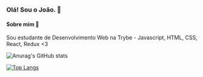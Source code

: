 ### Olá! Sou o João. 👋

#### Sobre mim 👋

Sou estudante de Desenvolvimento Web na Trybe - Javascript, HTML, CSS, React, Redux <3

![Anurag's GitHub stats](https://github-readme-stats.vercel.app/api?username=JoaoGabrielVargas&show_icons=true&theme=gotham)

[![Top Langs](https://github-readme-stats.vercel.app/api/top-langs/?username=JoaoGabrielVargas)](https://github.com/anuraghazra/github-readme-stats)
<!--
**JoaoGabrielVargas/JoaoGabrielVargas** is a ✨ _special_ ✨ repository because its `README.md` (this file) appears on your GitHub profile.

Here are some ideas to get you started:

- 🔭 I’m currently working on ...
- 🌱 I’m currently learning ...
- 👯 I’m looking to collaborate on ...
- 🤔 I’m looking for help with ...
- 💬 Ask me about ...
- 📫 How to reach me: ...
- 😄 Pronouns: ...
- ⚡ Fun fact: ...
-->
